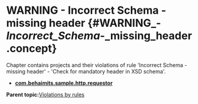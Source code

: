 # WARNING - Incorrect Schema - missing header {#WARNING_-_Incorrect_Schema_-_missing_header .concept}

Chapter contains projects and their violations of rule 'Incorrect Schema - missing header' - 'Check for mandatory header in XSD schema'.

-   **[com.behaimits.sample.http.requestor](../../qa/rules/Incorrect_Schema_-_missing_header/violation1.md)**  


**Parent topic:**[Violations by rules](../../qa/common/violationsByRules.md)

